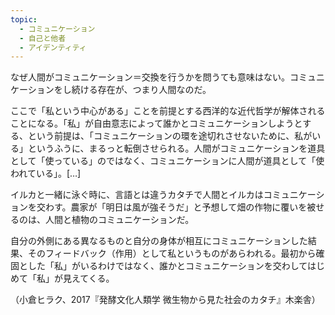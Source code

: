 ```yaml
---
topic:
  - コミュニケーション
  - 自己と他者
  - アイデンティティ
---
```

なぜ人間がコミュニケーション＝交換を行うかを問うても意味はない。コミュニケーションをし続ける存在が、つまり人間なのだ。

ここで「私という中心がある」ことを前提とする西洋的な近代哲学が解体されることになる。「私」が自由意志によって誰かとコミュニケーションしようとする、という前提は、「コミュニケーションの環を途切れさせないために、私がいる」というふうに、まるっと転倒させられる。人間がコミュニケーションを道具として「使っている」のではなく、コミュニケーションに人間が道具として「使われている」。\[…]

イルカと一緒に泳ぐ時に、言語とは違うカタチで人間とイルカはコミュニケーションを交わす。農家が「明日は風が強そうだ」と予想して畑の作物に覆いを被せるのは、人間と植物のコミュニケーションだ。

自分の外側にある異なるものと自分の身体が相互にコミュニケーションした結果、そのフィードバック（作用）として私というものがあらわれる。最初から確固とした「私」がいるわけではなく、誰かとコミュニケーションを交わしてはじめて「私」が見えてくる。

（小倉ヒラク、2017『発酵文化人類学 微生物から見た社会のカタチ』木楽舎）
